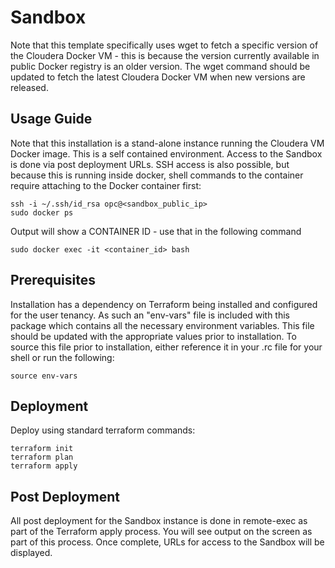 # Sandbox
Note that this template specifically uses wget to fetch a specific version of the Cloudera Docker VM - this is because the version currently available in public Docker registry is an older version.   The wget command should be updated to fetch the latest Cloudera Docker VM when new versions are released.

## Usage Guide
Note that this installation is a stand-alone instance running the Cloudera VM Docker image.  This is a self contained environment.   Access to the Sandbox is done via post deployment URLs.  SSH access is also possible, but because this is running inside docker, shell commands to the container require attaching to the Docker container first:

    ssh -i ~/.ssh/id_rsa opc@<sandbox_public_ip>
    sudo docker ps

Output will show a CONTAINER ID - use that in the following command

    sudo docker exec -it <container_id> bash

## Prerequisites
Installation has a dependency on Terraform being installed and configured for the user tenancy.   As such an "env-vars" file is included with this package which contains all the necessary environment variables.  This file should be updated with the appropriate values prior to installation.  To source this file prior to installation, either reference it in your .rc file for your shell or run the following:

    source env-vars

## Deployment
Deploy using standard terraform commands:

    terraform init
    terraform plan
    terraform apply

## Post Deployment
All post deployment for the Sandbox instance is done in remote-exec as part of the Terraform apply process.  You will see output on the screen as part of this process.  Once complete, URLs for access to the Sandbox will be displayed.
